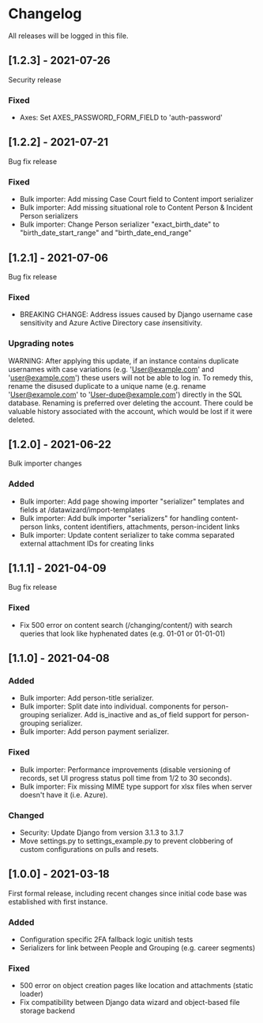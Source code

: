 # Changelog

All releases will be logged in this file.

## [1.2.3] - 2021-07-26
Security release

### Fixed
- Axes: Set AXES_PASSWORD_FORM_FIELD to 'auth-password'

## [1.2.2] - 2021-07-21
Bug fix release

### Fixed
- Bulk importer: Add missing Case Court field to Content import serializer
- Bulk importer: Add missing situational role to Content Person & Incident Person serializers
- Bulk importer: Change Person serializer "exact_birth_date" to "birth_date_start_range" and "birth_date_end_range"

## [1.2.1] - 2021-07-06
Bug fix release

### Fixed
- BREAKING CHANGE: Address issues caused by Django username case sensitivity and Azure Active Directory case *in*sensitivity.

### Upgrading notes
WARNING: After applying this update, if an instance contains duplicate usernames with case variations (e.g. 'User@example.com' and 'user@example.com') these users will not be able to log in. To remedy this, rename the disused duplicate to a unique name (e.g. rename 'User@example.com' to 'User-dupe@example.com') directly in the SQL database. Renaming is preferred over deleting the account. There could be valuable history associated with the account, which would be lost if it were deleted.

## [1.2.0] - 2021-06-22
Bulk importer changes

### Added
- Bulk importer: Add page showing importer "serializer" templates and fields at /datawizard/import-templates
- Bulk importer: Add bulk importer "serializers" for handling content-person links, content identifiers, attachments, person-incident links
- Bulk importer: Update content serializer to take comma separated external attachment IDs for creating links


## [1.1.1] - 2021-04-09
Bug fix release

### Fixed
- Fix 500 error on content search (/changing/content/) with search queries that look like hyphenated dates (e.g. 01-01 or 01-01-01)

## [1.1.0] - 2021-04-08

### Added
- Bulk importer: Add person-title serializer.
- Bulk importer: Split date into individual. components for person-grouping serializer. Add is_inactive and as_of field support for person-grouping serializer.
- Bulk importer: Add person payment serializer.

### Fixed
- Bulk importer: Performance improvements (disable versioning of records, set UI progress status poll time from 1/2 to 30 seconds).
- Bulk importer: Fix missing MIME type support for xlsx files when server doesn't have it (i.e. Azure).

### Changed
- Security: Update Django from version 3.1.3 to 3.1.7
- Move settings.py to settings_example.py to prevent clobbering of custom configurations on pulls and resets.

## [1.0.0] - 2021-03-18
First formal release, including recent changes since initial code base was established with first instance.

### Added
- Configuration specific 2FA fallback logic unitish tests
- Serializers for link between People and Grouping (e.g. career segments)

### Fixed
- 500 error on object creation pages like location and attachments (static loader)
- Fix compatibility between Django data wizard and object-based file storage backend
